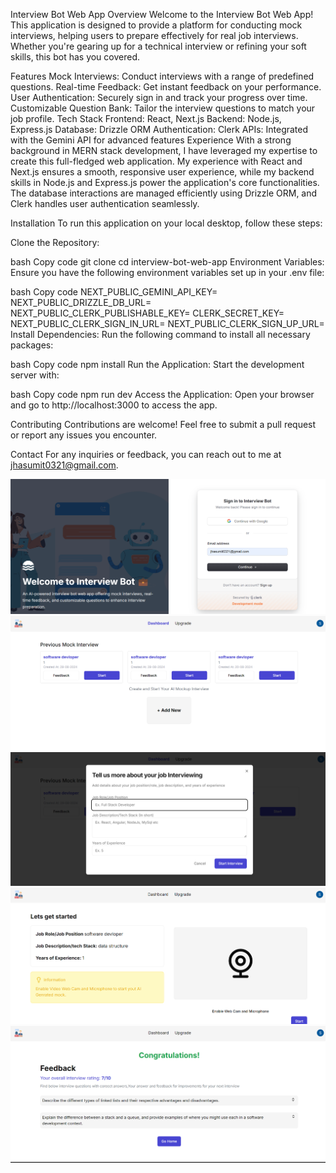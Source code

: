 Interview Bot Web App
Overview
Welcome to the Interview Bot Web App! This application is designed to provide a platform for conducting mock interviews, helping users to prepare effectively for real job interviews. Whether you're gearing up for a technical interview or refining your soft skills, this bot has you covered.

Features
Mock Interviews: Conduct interviews with a range of predefined questions.
Real-time Feedback: Get instant feedback on your performance.
User Authentication: Securely sign in and track your progress over time.
Customizable Question Bank: Tailor the interview questions to match your job profile.
Tech Stack
Frontend: React, Next.js
Backend: Node.js, Express.js
Database: Drizzle ORM
Authentication: Clerk
APIs: Integrated with the Gemini API for advanced features
Experience
With a strong background in MERN stack development, I have leveraged my expertise to create this full-fledged web application. My experience with React and Next.js ensures a smooth, responsive user experience, while my backend skills in Node.js and Express.js power the application's core functionalities. The database interactions are managed efficiently using Drizzle ORM, and Clerk handles user authentication seamlessly.

Installation
To run this application on your local desktop, follow these steps:

Clone the Repository:

bash
Copy code
git clone
cd interview-bot-web-app
Environment Variables: Ensure you have the following environment variables set up in your .env file:

bash
Copy code
NEXT_PUBLIC_GEMINI_API_KEY=<your-gemini-api-key>
NEXT_PUBLIC_DRIZZLE_DB_URL=<your-drizzle-db-url>
NEXT_PUBLIC_CLERK_PUBLISHABLE_KEY=<your-clerk-publishable-key>
CLERK_SECRET_KEY=<your-clerk-secret-key>
NEXT_PUBLIC_CLERK_SIGN_IN_URL=<your-clerk-sign-in-url>
NEXT_PUBLIC_CLERK_SIGN_UP_URL=<your-clerk-sign-up-url>
Install Dependencies: Run the following command to install all necessary packages:

bash
Copy code
npm install
Run the Application: Start the development server with:

bash
Copy code
npm run dev
Access the Application: Open your browser and go to http://localhost:3000 to access the app.

Contributing
Contributions are welcome! Feel free to submit a pull request or report any issues you encounter.

Contact
For any inquiries or feedback, you can reach out to me at jhasumit0321@gmail.com.

![Desktop Screenshot 1](./Images/Desktop-1.png)
![Desktop Screenshot 2](./Images/Desktop-2.png)
![Mobile Screenshot 1](./Images/Desktop-3.png)
![Desktop Screenshot 1](./Images/Desktop-4.png)
![Desktop Screenshot 2](./Images/Desktop-5.png)